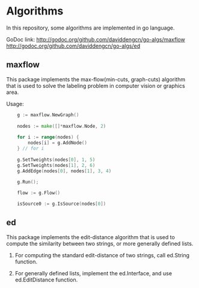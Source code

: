 Algorithms
==========

In this repository, some algorithms are implemented in go language.

GoDoc link: http://godoc.org/github.com/daviddengcn/go-algs/maxflow http://godoc.org/github.com/daviddengcn/go-algs/ed

maxflow
-------

This package implements the max-flow(min-cuts, graph-cuts) algorithm that is used to solve the labeling problem in computer vision or graphics area.

Usage:
```go
    g := maxflow.NewGraph()
    
    nodes := make([]*maxflow.Node, 2)
    
    for i := range(nodes) {
        nodes[i] = g.AddNode()
    } // for i
    
    g.SetTweights(nodes[0], 1, 5)
    g.SetTweights(nodes[1], 2, 6)
    g.AddEdge(nodes[0], nodes[1], 3, 4)
    
    g.Run();

    flow := g.Flow()

    isSource0 := g.IsSource(nodes[0])
```

ed
--------

This package implements the edit-distance algorithm that is used to compute the similarity between two strings, or more generally defined lists.

1. For computing the standard edit-distance of two strings, call ed.String function.

1. For generally defined lists, implement the ed.Interface, and use ed.EditDistance function.